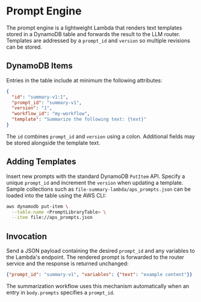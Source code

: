# Prompt Engine

The prompt engine is a lightweight Lambda that renders text templates stored in a DynamoDB table and forwards the result to the LLM router. Templates are addressed by a `prompt_id` and `version` so multiple revisions can be stored.

## DynamoDB Items

Entries in the table include at minimum the following attributes:

```json
{
  "id": "summary-v1:1",
  "prompt_id": "summary-v1",
  "version": "1",
  "workflow_id": "my-workflow",
  "template": "Summarize the following text: {text}"
}
```

The `id` combines `prompt_id` and `version` using a colon. Additional fields may be stored alongside the template text.

## Adding Templates

Insert new prompts with the standard DynamoDB `PutItem` API. Specify a unique `prompt_id` and increment the `version` when updating a template. Sample collections such as `file-summary-lambda/aps_prompts.json` can be loaded into the table using the AWS CLI:

```bash
aws dynamodb put-item \
  --table-name <PromptLibraryTable> \
  --item file://aps_prompts.json
```

## Invocation

Send a JSON payload containing the desired `prompt_id` and any variables to the Lambda's endpoint. The rendered prompt is forwarded to the router service and the response is returned unchanged:

```json
{"prompt_id": "summary-v1", "variables": {"text": "example content"}}
```

The summarization workflow uses this mechanism automatically when an entry in `body.prompts` specifies a `prompt_id`.
